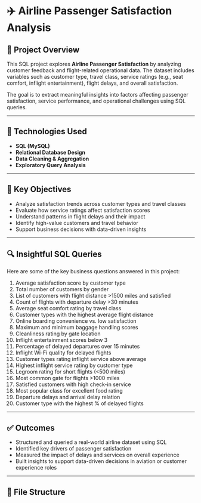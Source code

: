 # ✈️ Airline Passenger Satisfaction Analysis

## 📌 Project Overview

This SQL project explores **Airline Passenger Satisfaction** by analyzing customer feedback and flight-related operational data. The dataset includes variables such as customer type, travel class, service ratings (e.g., seat comfort, inflight entertainment), flight delays, and overall satisfaction.

The goal is to extract meaningful insights into factors affecting passenger satisfaction, service performance, and operational challenges using SQL queries.

---

## 🧰 Technologies Used

- **SQL (MySQL)**
- **Relational Database Design**
- **Data Cleaning & Aggregation**
- **Exploratory Query Analysis**

---

## 🧠 Key Objectives

- Analyze satisfaction trends across customer types and travel classes  
- Evaluate how service ratings affect satisfaction scores  
- Understand patterns in flight delays and their impact  
- Identify high-value customers and travel behavior  
- Support business decisions with data-driven insights  

---

## 🔍 Insightful SQL Queries

Here are some of the key business questions answered in this project:

1. Average satisfaction score by customer type  
2. Total number of customers by gender  
3. List of customers with flight distance >1500 miles and satisfied  
4. Count of flights with departure delay >30 minutes  
5. Average seat comfort rating by travel class  
6. Customer types with the highest average flight distance  
7. Online boarding convenience vs. low satisfaction  
8. Maximum and minimum baggage handling scores  
9. Cleanliness rating by gate location  
10. Inflight entertainment scores below 3  
11. Percentage of delayed departures over 15 minutes  
12. Inflight Wi-Fi quality for delayed flights  
13. Customer types rating inflight service above average  
14. Highest inflight service rating by customer type  
15. Legroom rating for short flights (<500 miles)  
16. Most common gate for flights >1000 miles  
17. Satisfied customers with high check-in service  
18. Most popular class for excellent food rating  
19. Departure delays and arrival delay relation  
20. Customer type with the highest % of delayed flights  

---

## ✅ Outcomes

- Structured and queried a real-world airline dataset using SQL  
- Identified key drivers of passenger satisfaction  
- Measured the impact of delays and services on overall experience  
- Built insights to support data-driven decisions in aviation or customer experience roles

---

## 📂 File Structure

